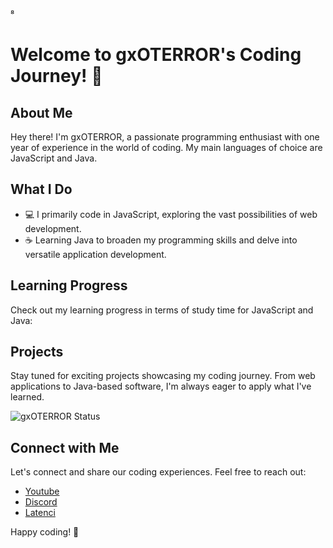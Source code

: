 ⁸
# Welcome to gxOTERROR's Coding Journey! 👋

## About Me

Hey there! I'm gxOTERROR, a passionate programming enthusiast with one year of experience in the world of coding. My main languages of choice are JavaScript and Java.

## What I Do

- 💻 I primarily code in JavaScript, exploring the vast possibilities of web development.
- ☕ Learning Java to broaden my programming skills and delve into versatile application development.

## Learning Progress

Check out my learning progress in terms of study time for JavaScript and Java:

## Projects

Stay tuned for exciting projects showcasing my coding journey. From web applications to Java-based software, I'm always eager to apply what I've learned.

![gxOTERROR Status](https://github-readme-stats.vercel.app/api/top-langs/?username=gx100kb&show_icons=true&theme=transparent)

## Connect with Me

Let's connect and share our coding experiences. Feel free to reach out:
- [Youtube](https://youtube.com/@gxOTERROR?si=wCuhBZTDVqMvcEsA)
- [Discord](.gxoterror)
- [Latenci](https://discord.com/invite/vTRj3mqBuF)
  
Happy coding! 🚀
